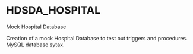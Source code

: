 # HDSDA_HOSPITAL
Mock Hospital Database


Creation of a mock Hospital Database to test out triggers and procedures.  MySQL database sytax.
